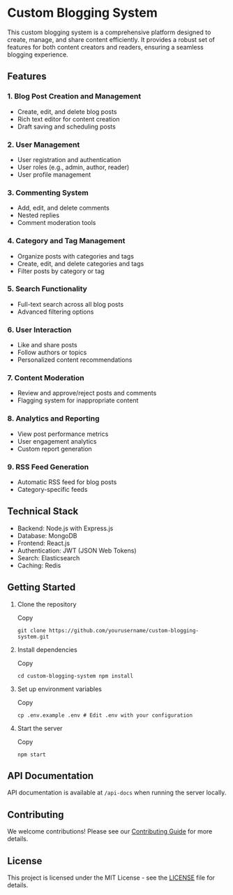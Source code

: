 # Custom Blogging System

This custom blogging system is a comprehensive platform designed to create, manage, and share content efficiently. It provides a robust set of features for both content creators and readers, ensuring a seamless blogging experience.

## Features

### 1\. Blog Post Creation and Management

- Create, edit, and delete blog posts
- Rich text editor for content creation
- Draft saving and scheduling posts

### 2\. User Management

- User registration and authentication
- User roles (e.g., admin, author, reader)
- User profile management

### 3\. Commenting System

- Add, edit, and delete comments
- Nested replies
- Comment moderation tools

### 4\. Category and Tag Management

- Organize posts with categories and tags
- Create, edit, and delete categories and tags
- Filter posts by category or tag

### 5\. Search Functionality

- Full-text search across all blog posts
- Advanced filtering options

### 6\. User Interaction

- Like and share posts
- Follow authors or topics
- Personalized content recommendations

### 7\. Content Moderation

- Review and approve/reject posts and comments
- Flagging system for inappropriate content

### 8\. Analytics and Reporting

- View post performance metrics
- User engagement analytics
- Custom report generation

### 9\. RSS Feed Generation

- Automatic RSS feed for blog posts
- Category-specific feeds

## Technical Stack

- Backend: Node.js with Express.js
- Database: MongoDB
- Frontend: React.js
- Authentication: JWT (JSON Web Tokens)
- Search: Elasticsearch
- Caching: Redis

## Getting Started

1.  Clone the repository

    Copy

    `git clone https://github.com/yourusername/custom-blogging-system.git`

2.  Install dependencies

    Copy

    `cd custom-blogging-system npm install`

3.  Set up environment variables

    Copy

    `cp .env.example .env # Edit .env with your configuration`

4.  Start the server

    Copy

    `npm start`

## API Documentation

API documentation is available at `/api-docs` when running the server locally.

## Contributing

We welcome contributions! Please see our [Contributing Guide](CONTRIBUTING.md) for more details.

## License

This project is licensed under the MIT License - see the [LICENSE](LICENSE) file for details.
